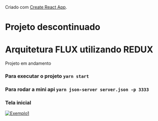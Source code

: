 Criado com [Create React App](https://github.com/facebook/create-react-app).

# Projeto descontinuado
# Arquitetura FLUX utilizando REDUX
Projeto em andamento

### Para executar o projeto `yarn start`

### Para rodar a mini api  `yarn json-server server.json -p 3333`

### Tela inicial
[![Exemplo1](https://raw.githubusercontent.com/rickson-simoes/ARQUITETURA_FLUX_01/master/img_exemplo/exemplo1.png "Exemplo1")](https://raw.githubusercontent.com/rickson-simoes/ARQUITETURA_FLUX_01/master/img_exemplo/exemplo1.png "Exemplo1")
